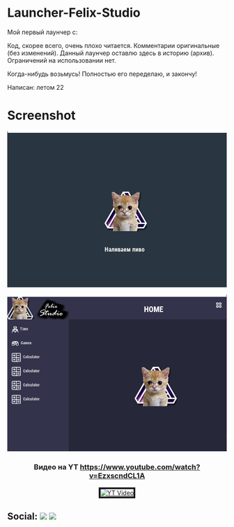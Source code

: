 # Launcher-Felix-Studio


Мой первый лаунчер с:

Код, скорее всего, очень плохо читается. Комментарии оригинальные (без изменений). Данный лаунчер оставлю здесь в историю (архив). Ограничений на использовании нет.

Когда-нибудь возьмусь! Полностью его переделаю, и закончу!

Написан: летом 22 

# Screenshot
<p align="center">
<img src="https://raw.githubusercontent.com/MilkRen/Launcher-Felix-Studio/master/img_github/Screenshot1.png"></p>

<p align="center">
<img src="https://raw.githubusercontent.com/MilkRen/Launcher-Felix-Studio/master/img_github/Screenshot2.png"></p>

### <p align="center">Видео на YT https://www.youtube.com/watch?v=EzxscndCL1A </p>

<p align="center">
<a href="https://www.youtube.com/watch?v=EzxscndCL1A" target="_blank"><img src="https://img.youtube.com/vi/EzxscndCL1A/0.jpg" 
alt="YT Video" width="240" height="180" border="4" /></a> 
</p>

## Social: [![](https://img.shields.io/badge/YouTube-090909??style=for-the-badge&logo=youtube&logoColor=FF0000)](https://www.youtube.com/channel/UCB_7Js6N4JMTnhu9gshcZQw) [![](https://img.shields.io/badge/telegram-090909??style=for-the-badge&logo=telegram&)](https://t.me/MilkRen)
